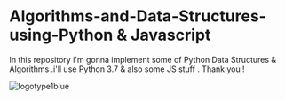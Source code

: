 # Algorithms-and-Data-Structures-using-Python & Javascript 
In this repository i'm gonna implement some of Python Data Structures & Algorithms .i'll use Python 3.7  & also some JS stuff . Thank you !





![logotype1blue](https://user-images.githubusercontent.com/35966401/46159772-eeb30400-c2a2-11e8-9d9b-e02907b9f081.png)

